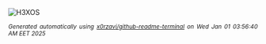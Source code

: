 <div align="justify">
<picture>
    <source media="(prefers-color-scheme: dark)" srcset="https://i.ibb.co/JK3c7K4/output-gif.gif">
    <source media="(prefers-color-scheme: light)" srcset="https://i.ibb.co/JK3c7K4/output-gif.gif">
    <img alt="H3XOS" src="https://i.ibb.co/JK3c7K4/output-gif.gif">
</picture>

<sub><i>Generated automatically using [x0rzavi/github-readme-terminal](https://github.com/x0rzavi/github-readme-terminal) on Wed Jan 01 03:56:40 AM EET 2025</i></sub>
</div>